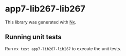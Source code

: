 # app7-lib267-lib267

This library was generated with [Nx](https://nx.dev).

## Running unit tests

Run `nx test app7-lib267-lib267` to execute the unit tests.
